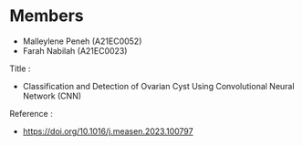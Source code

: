 # Members
- Malleylene Peneh (A21EC0052)
- Farah Nabilah (A21EC0023)


Title :
- Classification and Detection of Ovarian Cyst Using Convolutional Neural Network (CNN)

Reference : 
- https://doi.org/10.1016/j.measen.2023.100797
